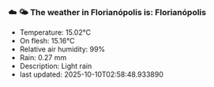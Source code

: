 ### ☁️ 🌤️  The weather in Florianópolis is: Florianópolis

- Temperature: 15.02°C
- On flesh: 15.16°C
- Relative air humidity: 99%
- Rain: 0.27 mm
- Description: Light rain
- last updated: 2025-10-10T02:58:48.933890
